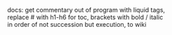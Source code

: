 
docs: get commentary out of program with liquid tags,  
replace # with h1-h6 for toc, brackets with bold / italic  
in order of not succession but execution, to wiki  
